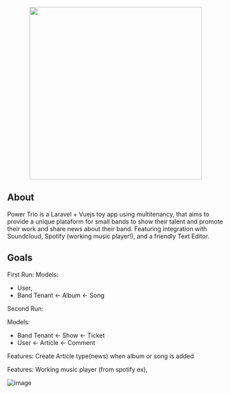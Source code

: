 <p align="center"><a href="https://laravel.com" target="_blank"><img src="https://raw.githubusercontent.com/laravel/art/master/logo-lockup/5%20SVG/2%20CMYK/1%20Full%20Color/laravel-logolockup-cmyk-red.svg" width="400"></a></p>

## About 
Power Trio is a Laravel + Vuejs toy app using multitenancy, that aims to provide a unique plataform for small bands to show their talent and promote their work and share news about their band. Featuring integration with Soundcloud, Spotify (working music player!), and a friendly Text Editor.

## Goals
First Run: 
Models: 
- User, 
- Band Tenant <- Album <- Song

Second Run:

Models:

- Band Tenant <- Show <- Ticket
- User <- Article <- Comment  

Features: Create Article type(news) when album or song is added


Features: Working music player (from spotify ex), 

![image](https://user-images.githubusercontent.com/78284549/160218502-7206069b-e831-4102-9465-40f70be8deaf.png)
